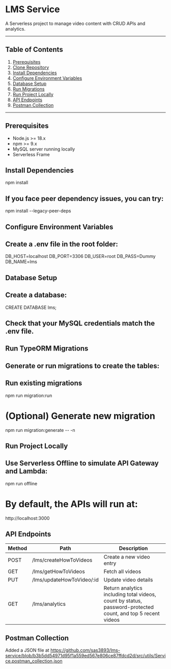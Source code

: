 # LMS Service

A Serverless project to manage video content with CRUD APIs and analytics.

---

## Table of Contents

1. [Prerequisites](#prerequisites)  
2. [Clone Repository](#clone-repository)  
3. [Install Dependencies](#install-dependencies)  
4. [Configure Environment Variables](#configure-environment-variables)  
5. [Database Setup](#database-setup)  
6. [Run Migrations](#run-existing-migrations)  
7. [Run Project Locally](#run-project-locally)  
8. [API Endpoints](#api-endpoints)  
9. [Postman Collection](#postman-collection)  

---

## Prerequisites

- Node.js >= 18.x  
- npm >= 9.x  
- MySQL server running locally  
- Serverless Frame

## Install Dependencies

npm install

## If you face peer dependency issues, you can try:

npm install --legacy-peer-deps

## Configure Environment Variables
## Create a .env file in the root folder:

DB_HOST=localhost
DB_PORT=3306
DB_USER=root
DB_PASS=Dummy
DB_NAME=lms

## Database Setup
## Create a database:

CREATE DATABASE lms;
## Check that your MySQL credentials match the .env file.

## Run TypeORM Migrations
## Generate or run migrations to create the tables:

## Run existing migrations
npm run migration:run

# (Optional) Generate new migration
npm run migration:generate -- -n <MigrationName>

## Run Project Locally
## Use Serverless Offline to simulate API Gateway and Lambda:
npm run offline

# By default, the APIs will run at:
http://localhost:3000

## API Endpoints

| Method | Path                       | Description                                                                                                 |
| ------ | -------------------------- | ----------------------------------------------------------------------------------------------------------- |
| POST   | /lms/createHowToVideos     | Create a new video entry                                                                                    |
| GET    | /lms/getHowToVideos        | Fetch all videos                                                                                            |
| PUT    | /lms/updateHowToVideo/\:id | Update video details                                                                                        |
| GET    | /lms/analytics             | Return analytics including total videos, count by status, password-protected count, and top 5 recent videos |

## Postman Collection

Added a JSON file at https://github.com/sas3893/lms-service/blob/b3b5dd54971d95f1a559ed567e806ce87ffdcd2d/src/utils/Service.postman_collection.json
